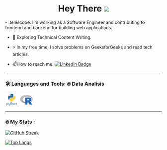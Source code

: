 <h1 align="center">
  Hey There
  <img src="https://media.giphy.com/media/hvRJCLFzcasrR4ia7z/giphy.gif" width="30px"/>
</h1>
- :telescope: I’m working as a Software Engineer and contributing to frontend and backend for building web applications.

- :seedling: Exploring Technical Content Writing.

- :zap: In my free time, I solve problems on GeeksforGeeks and read tech articles.

- :mailbox:How to reach me: [![Linkedin Badge](https://img.shields.io/badge/-Anna_Nenasheva-blue?style=flat&logo=Linkedin&logoColor=white)](https://www.linkedin.com/in/anna-nenasheva-3b6aa829b/)
---

### :hammer_and_wrench: Languages and Tools: :fire: Data Analisis

<div>
  <img src="https://github.com/devicons/devicon/blob/master/icons/python/python-original-wordmark.svg" width="40" height="40"/>&nbsp;
  <img src="https://github.com/devicons/devicon/blob/master/icons/r/r-original.svg" width="40" height="40"/>&nbsp;
</div>

---

### :fire: My Stats :

<a href="https://git.io/streak-stats"><img src="https://github-readme-streak-stats.herokuapp.com?user=AnnaWiktorowna" alt="GitHub Streak" /></a>

[![Top Langs](https://github-readme-stats.vercel.app/api/top-langs/?username=AnnaWiktorowna&layout=compact&theme=vision-friendly-dark)](https://github.com/anuraghazra/github-readme-stats)
